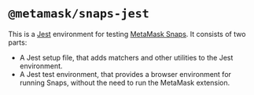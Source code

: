 # `@metamask/snaps-jest`

This is a [Jest](https://jestjs.io/) environment for testing
[MetaMask Snaps](https://metamask.io/snaps). It consists of two parts:

- A Jest setup file, that adds matchers and other utilities to the Jest
  environment.
- A Jest test environment, that provides a browser environment for running
  Snaps, without the need to run the MetaMask extension.
